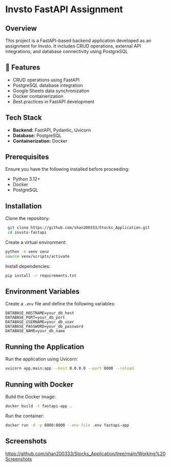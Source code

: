 # Invsto FastAPI Assignment

## Overview
This project is a FastAPI-based backend application developed as an assignment for Invsto. It includes CRUD operations, external API integrations, and database connectivity using PostgreSQL

## 📌 Features
- CRUD operations using FastAPI
- PostgreSQL database integration
- Google Sheets data synchronization
- Docker containerization
- Best practices in FastAPI development

## Tech Stack
- **Backend:** FastAPI, Pydantic, Uvicorn
- **Database:** PostgreSQL
- **Containerization:** Docker

## Prerequisites
Ensure you have the following installed before proceeding:
- Python 3.12+
- Docker
- PostgreSQL

## Installation
Clone the repository:
```sh
 git clone https://github.com/shan200333/Stocks_Application.git
 cd invsto-fastapi
```

Create a virtual environment:
```sh
python -m venv venv
source venv/scripts/activate  
```

Install dependencies:
```sh
pip install -r requirements.txt
```

## Environment Variables
Create a `.env` file and define the following variables:
```env
DATABASE_HOSTNAME=your_db_host
DATABASE_PORT=your_db_port
DATABASE_USERNAME=your_db_user
DATABASE_PASSWORD=your_db_password
DATABASE_NAME=your_db_name
```
## Running the Application
Run the application using Uvicorn:
```sh
uvicorn app.main:app --host 0.0.0.0 --port 8000 --reload
```

## Running with Docker
Build the Docker image:
```sh
docker build -t fastapi-app .
```
Run the container:
```sh
docker run -d -p 8000:8000 --env-file .env fastapi-app
```

## Screenshots
https://github.com/shan200333/Stocks_Application/tree/main/Working%20Screenshots


